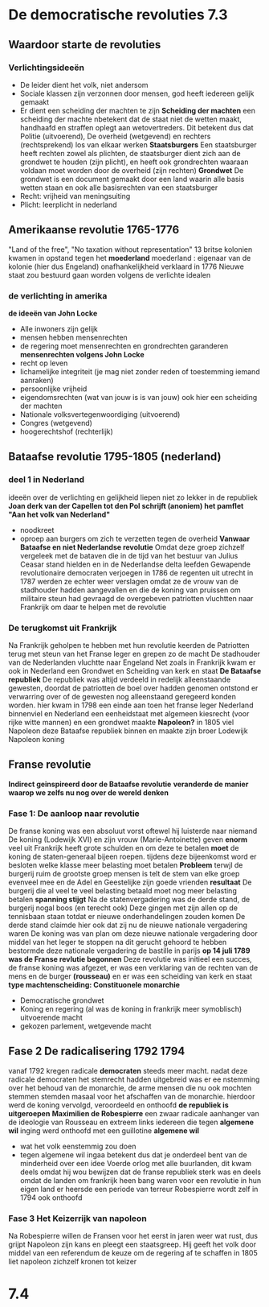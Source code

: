 # De democratische revoluties 7.3
## Waardoor starte de revoluties
### Verlichtingsideeën
- De leider dient het volk, niet andersom
- Sociale klassen zijn verzonnen door mensen, god heeft iedereen gelijk gemaakt
- Er dient een scheiding der machten te zijn
**Scheiding der machten**
een scheiding der machte nbetekent dat de staat niet de wetten maakt, handhaafd en straffen oplegt aan wetovertreders.
Dit betekent dus dat Politie (uitvoerend), De overheid (wetgevend) en rechters (rechtsprekend) los van elkaar werken
**Staatsburgers**
Een staatsburger heeft rechten zowel als plichten, de staatsburger dient zich aan de grondwet te houden (zijn plicht), en heeft ook grondrechten waaraan voldaan moet worden door de overheid (zijn rechten)
**Grondwet**
De grondwet is een document gemaakt door een land waarin alle basis wetten staan en ook alle basisrechten van een staatsburger
- Recht: vrijheid van meningsuiting
- Plicht: leerplicht in nederland 
## Amerikaanse revolutie 1765-1776
"Land of the free", "No taxation without representation"
13 britse kolonien kwamen in opstand tegen het **moederland**
moederland
: eigenaar van de kolonie (hier dus Engeland)
onafhankelijkheid verklaard in 1776
Nieuwe staat zou bestuurd gaan worden volgens de verlichte idealen
### de verlichting in amerika
**de ideeën van John Locke**
- Alle inwoners zijn gelijk
- mensen hebben mensenrechten
- de regering moet mensenrechten en grondrechten garanderen
**mensenrechten volgens John Locke**
- recht op leven
- lichamelijke integriteit (je mag niet zonder reden of toestemming iemand aanraken)
- persoonlijke vrijheid
- eigendomsrechten (wat van jouw is is van jouw)
ook hier een scheiding der machten
- Nationale volksvertegenwoordiging (uitvoerend)
- Congres (wetgevend)
- hoogerechtshof (rechterlijk)
## Bataafse revolutie 1795-1805 (nederland)
### deel 1 in Nederland
ideeën over de  verlichting en gelijkheid liepen niet zo lekker in de republiek
**Joan derk van der Capellen tot den Pol schrijft (anoniem) het pamflet "Aan het volk van Nederland"**
- noodkreet
- oproep aan burgers om zich te verzetten tegen de overheid
**Vanwaar Bataafse en niet Nederlandse revolutie**
Omdat deze groep zichzelf vergeleek met de bataven die in de tijd van het bestuur van Julius Ceasar stand hielden en in de Nederlandse delta leefden
Gewapende revolutionaire democraten verjoegen in 1786 de regenten uit utrecht
in 1787 werden ze echter weer verslagen omdat ze de vrouw van de stadhouder hadden aangevallen en die de koning van pruissen om militaire steun had gevraagd
de overgebeven patriotten vluchtten naar Frankrijk om daar te helpen met de revolutie
### De terugkomst uit Frankrijk
Na Frankrijk geholpen te hebben met hun revolutie keerden de Patriotten terug met steun van het Franse leger en grepen zo de macht
De stadhouder van de Nederlanden vluchtte naar Engeland
Net zoals in Frankrijk kwam er ook in Nederland een Grondwet en Scheiding van kerk en staat
**De Bataafse republiek**
De republiek was altijd verdeeld in redelijk alleenstaande gewesten, doordat de patriotten de boel over hadden genomen ontstond er verwarring over of de gewesten nog alleenstaand geregeerd konden worden.
hier kwam in 1798 een einde aan toen het franse leger Nederland binnenviel en Nederland een eenheidstaat met algemeen kiesrecht (voor rijke witte mannen) en een grondwet maakte
**Napoleon?**
in 1805 viel Napoleon deze Bataafse republiek binnen en maakte zijn broer Lodewijk Napoleon koning
## Franse revolutie
**Indirect geinspireerd door de Bataafse revolutie**
**veranderde de manier waarop we zelfs nu nog over de wereld denken**
### Fase 1: De aanloop naar revolutie
De franse koning was een absoluut vorst oftewel hij luisterde naar niemand
De koning (Lodewijk XVI) en zijn vrouw (Marie-Antoinette) geven **enorm** veel uit
Frankrijk heeft grote schulden en om deze te betalen **moet** de koning de staten-generaal bijeen roepen.
tijdens deze bijeenkomst word er besloten welke klasse meer belasting moet betalen
**Probleem**
terwjl de burgerij ruim de grootste groep mensen is telt de stem van elke groep evenveel mee en de Adel en Geestelijke zijn goede vrienden
**resultaat**
De burgerij die al veel te veel belasting betaald moet nog meer belasting betalen
**spanning stijgt**
Na de statenvergadering was de derde stand, de burgerij nogal boos (en terecht ook)
Deze gingen met zijn allen op de tennisbaan staan totdat er nieuwe onderhandelingen zouden komen
De derde stand claimde hier ook dat zij nu de nieuwe nationale vergadering waren
De koning was van plan om deze nieuwe nationale vergadering door middel van het leger te stoppen
na dit gerucht gehoord te hebben bestormde deze nationale vergadering de bastille in parijs
**op 14 juli 1789 was de Franse revlutie begonnen**
Deze revolutie was initieel een succes, de franse koning was afgezet, er was een verklaring van de rechten van de mens en de burger **(rousseau)** en er was een scheiding van kerk en staat
**type machtenscheiding: Constituonele monarchie**
- Democratische grondwet
- Koning en regering (al was de koning in frankrijk meer symoblisch) uitvoerende macht
- gekozen parlement, wetgevende macht
## Fase 2 De radicalisering 1792 1794
vanaf 1792 kregen radicale **democraten** steeds meer macht.
nadat deze radicale democraten het stemrecht hadden uitgebreid was er ee nstemming over het behoud van de monarchie, de arme mensen die nu ook mochten stemmen stemden masaal voor het afschaffen van de monarchie.
hierdoor werd de koning vervolgd, veroordeeld en onthoofd 
**de republiek is uitgeroepen**
**Maximilien de Robespierre**
een zwaar radicale aanhanger van de ideologie van Rousseau en extreem links
iedereen die tegen **algemene wil** inging werd onthoofd met een guillotine 
**algemene wil**
- wat het volk eenstemmig zou doen
- tegen algemene wil ingaa betekent dus dat je onderdeel bent van de minderheid over een idee
Voerde orlog met alle buurlanden, dit kwam deels omdat hij wou bewijzen dat de franse republiek sterk was en deels omdat de landen om frankrijk heen bang waren voor een revolutie in hun eigen land
er heersde een periode van terreur
Robespierre wordt zelf in 1794 ook onthoofd
### Fase 3 Het Keizerrijk van napoleon
Na Robespierre willen de Fransen voor het eerst in jaren weer wat rust, dus grijpt Napoleon zijn kans en pleegt een staatsgreep.
Hij geeft het volk door middel van een referendum de keuze om de regering af te schaffen
in 1805 liet napoleon zichzelf kronen tot keizer
# 7.4
